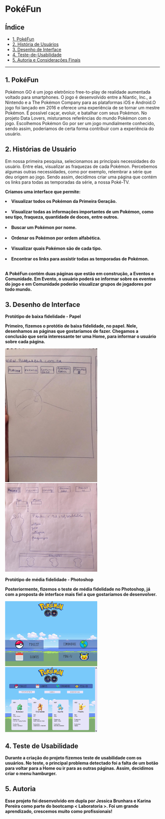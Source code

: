 # PokéFun

## Índice

- [1. PokéFun](#1-pokéfun)
- [2. História de Usuários](#2-historias-de-usuario)
- [3. Desenho de Interface](#3-desenho-de-interface)
- [4. Teste-de-Usabilidade](#4-teste-de-usabilidade)
- [5. Autoria e Considerações Finais](#5-autoria-e-consideracoes-finais)

---

## 1. PokéFun

Pokémon GO é um jogo eletrônico free-to-play de realidade aumentada voltado para smartphones. O jogo é desenvolvido entre a Niantic, Inc., a Nintendo e a The Pokémon Company para as plataformas iOS e Android.O jogo foi lançado em 2016 e oferece uma experiência de se tornar um mestre Pokémon. É possível caçar, evoluir, e batalhar com seus Pokémon.
No projeto Data Lovers, misturamos referências do mundo Pokémon com o jogo.
Escolhemos Pokémon Go por ser um jogo mundialmente conhecido, sendo assim, poderiamos de certa forma contribuir com a experiência do usuário.

## 2. Histórias de Usuário

Em nossa primeira pesquisa, selecionamos as principais necessidades do usuário. Entre elas, visualizar as fraquezas de cada Pokémon. Percebemos algumas outras necessidades, como por exemplo, relembrar a série que deu origem ao jogo. Sendo assim, decidimos criar uma página que contém os links para todas as temporadas da série, a nossa Poké-TV.

<b>Criamos uma interface que permite:<b>

<li>Visualizar todos os Pokémon da Primeira Geração.</li><br>
<li>Visualizar todas as informações importantes de um Pokémon, como seu tipo, fraqueza, quantidade de doces, entre outros.</li> <br>
<li>Buscar um Pokémon por nome.</li> <br>
<li>Ordenar os Pokémon por ordem alfabética.</li><br>
<li>Visualizar quais Pokémon são de cada tipo.</li><br>
<li>Encontrar os links para assistir todas as temporadas de Pokémon.</li><br>

A PokéFun contém duas páginas que estão em construção, a Eventos e Comunidade. Em Evento, o usuário poderá se informar sobre os eventos do jogo e em Comunidade poderão visualizar grupos de jogadores por todo mundo.

## 3. Desenho de Interface

<b>Protótipo de baixa fidelidade - Papel<b>

Primeiro, fizemos o protótio de baixa fidelidade, no papel. Nele, desenhamos as páginas que gostaríamos de fazer. Chegamos a conclusão que seria interessante ter uma Home, para informar o usuário sobre cada página. 

  <img src="img_readme/rascunho1.jpeg" alt="rascunho" width="300"/>
  <img src="img_readme/rascunho5.jpeg" alt="rascunho" width="300"/>

 Protótipo de média fidelidade - Photoshop

Posteriormente, fizemos o teste de média fidelidade no Photoshop, já com a proposta de interface mais fiel a que gostaríamos de desenvolver. <br>

  <img src="img_readme/paginaprincipal.jpg" alt="protótipo" width="300"/>
  <img src="img_readme/POKELIST.jpg" alt="protótipo" width="300"/>

## 4. Teste de Usabilidade
Durante a criação do projeto fizemos teste de usabilidade com os usuários. No teste, o principal problema detectado foi a falta de um botão para voltar para a Home ou ir para as outras páginas. Assim, decidimos criar o menu hamburger. 

## 5. Autoria
Esse projeto foi desenvolvido em dupla por Jessica Brunhara e Karina Pereira como parte do bootcamp < Laboratoria >. Foi um grande aprendizado, crescemos muito como profissionais! 
